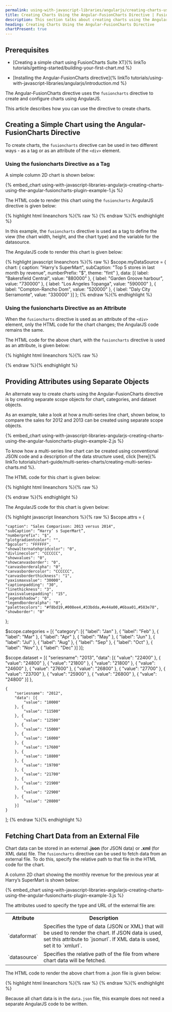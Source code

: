 ```yaml
---
permalink: using-with-javascript-libraries/angularjs/creating-charts-using-the-angular-fusioncharts-directive.html
title: Creating Charts Using the Angular-FusionCharts Directive | FusionCharts
description: This section talks about creating charts using the Angular-FusionCharts directive. The directive uses the fusioncharts directive to create and configure charts
heading: Creating Charts Using the Angular-FusionCharts Directive
chartPresent: true
---
```


## Prerequisites

* [Creating a simple chart using FusionCharts Suite XT]{% linkTo tutorials/getting-started/building-your-first-chart.md %}

* [Installing the Angular-FusionCharts directive]{% linkTo tutorials/using-with-javascript-libraries/angularjs/introduction.md %}

The Angular-FusionCharts directive uses the `fusioncharts` directive to create and configure charts using AngularJS.

This article describes how you can use the directive to create charts.

## Creating a Simple Chart using the Angular-FusionCharts Directive

To create charts, the `fusioncharts` directive can be used in two different ways - as a tag or as an attribute of the `<div>` element.

### Using the fusioncharts Directive as a Tag

A simple column 2D chart is shown below:

{% embed_chart using-with-javascript-libraries-angularjs-creating-charts-using-the-angular-fusioncharts-plugin-example-1.js %}

The HTML code to render this chart using the `fusioncharts` AngularJS directive is given below:

{% highlight html lineanchors %}{% raw %}
<fusioncharts
    width="600"
    height="400"
    type="column2d"
    datasource="{{myDataSource}}">
</fusioncharts>
{% endraw %}{% endhighlight %}

In this example, the `fusioncharts` directive is used as a tag to define the view (the chart width, height, and the chart type) and the variable for the datasource.

The AngularJS code to render this chart is given below:

{% highlight javascript lineanchors %}{% raw %}
$scope.myDataSource = {
    chart: {
        caption: "Harry's SuperMart",
        subCaption: "Top 5 stores in last month by revenue",
        numberPrefix: "$",
        theme: "fint"
    },
    data: [{
        label: "Bakersfield Central",
        value: "880000"
    }, {
        label: "Garden Groove harbour",
        value: "730000"
    }, {
        label: "Los Angeles Topanga",
        value: "590000"
    }, {
        label: "Compton-Rancho Dom",
        value: "520000"
    }, {
        label: "Daly City Serramonte",
        value: "330000"
    }]
};
{% endraw %}{% endhighlight %}

### Using the fusioncharts Directive as an Attribute

When the `fusioncharts` directive is used as an attribute of the `<div>` element, only the HTML code for the chart changes; the AngularJS code remains the same.

The HTML code for the above chart, with the `fusioncharts` directive is used as an attribute, is given below:

{% highlight html lineanchors %}{% raw %}
<div fusioncharts
    width="300"
    height="200"
    type="column2d",
    datasource="{{dataSource}}">
</div>
{% endraw %}{% endhighlight %}

## Providing Attributes using Separate Objects

An alternate way to create charts using the Angular-FusionCharts directive is by creating separate scope objects for chart, categories, and dataset objects.

As an example, take a look at how a multi-series line chart, shown below, to compare the sales for 2012 and 2013 can be created using separate scope objects.

{% embed_chart using-with-javascript-libraries-angularjs-creating-charts-using-the-angular-fusioncharts-plugin-example-2.js %}

<p class="text-info"> To know how a multi-series line chart can be created using conventional JSON code and a description of the data structure used, click [here]{% linkTo tutorials/chart-guide/multi-series-charts/creating-multi-series-charts.md %}.</p>

The HTML code for this chart is given below:

{% highlight html lineanchors %}{% raw %}
<div fusioncharts
	width="600”
	height="400”
	type="msline”
	chart="{{attrs}}”
	categories="{{categories}}”
	dataset="{{dataset}}”>
</div>
{% endraw %}{% endhighlight %}

The AngularJS code for this chart is given below:

{% highlight javascript lineanchors %}{% raw %}
$scope.attrs = {

    "caption": "Sales Comparison: 2013 versus 2014",
    "subCaption": “Harry’ s SuperMart”,
    "numberprefix": "$",
    "plotgradientcolor": "",
    "bgcolor": "FFFFFF",
    "showalternatehgridcolor": "0",
    "divlinecolor": "CCCCCC",
    "showvalues": "0",
    "showcanvasborder": "0",
    "canvasborderalpha": "0",
    "canvasbordercolor": "CCCCCC",
    "canvasborderthickness": "1",
    "yaxismaxvalue": "30000",
    "captionpadding": "30",
    "linethickness": "3",
    "yaxisvaluespadding": "15",
    "legendshadow": "0",
    "legendborderalpha": "0",
    "palettecolors": "#f8bd19,#008ee4,#33bdda,#e44a00,#6baa01,#583e78",
    "showborder": "0"
};

$scope.categories = [{
    "category": [{
        "label": "Jan"
    }, {
        "label": "Feb"
    }, {
        "label": "Mar"
    }, {
        "label": "Apr"
    }, {
        "label": "May"
    }, {
        "label": "Jun"
    }, {
        "label": "Jul"
    }, {
        "label": "Aug"
    }, {
        "label": "Sep"
    }, {
        "label": "Oct"
    }, {
        "label": "Nov"
    }, {
        "label": "Dec"
    }]
}];

$scope.dataset = [{
        "seriesname": "2013",
        "data": [{
            "value": "22400"
        }, {
            "value": "24800"
        }, {
            "value": "21800"
        }, {
            "value": "21800"
        }, {
            "value": "24600"
        }, {
            "value": "27600"
        }, {
            "value": "26800"
        }, {
            "value": "27700"
        }, {
            "value": "23700"
        }, {
            "value": "25900"
        }, {
            "value": "26800"
        }, {
            "value": "24800"
        }]
    },

    {
        "seriesname": "2012",
        "data": [{
            "value": "10000"
        }, {
            "value": "11500"
        }, {
            "value": "12500"
        }, {
            "value": "15000"
        }, {
            "value": "16000"
        }, {
            "value": "17600"
        }, {
            "value": "18800"
        }, {
            "value": "19700"
        }, {
            "value": "21700"
        }, {
            "value": "21900"
        }, {
            "value": "22900"
        }, {
            "value": "20800"
        }]
    }
];
{% endraw %}{% endhighlight %}

## Fetching Chart Data from an External File

Chart data can be stored in an external **.json** (for JSON data) or **.xml** (for XML data) file. The `fusioncharts` directive can be used to fetch data from an external file. To do this, specify the relative path to that file in the HTML code for the chart.

A column 2D chart showing the monthly revenue for the previous year at Harry’s SuperMart is shown below:

{% embed_chart using-with-javascript-libraries-angularjs-creating-charts-using-the-angular-fusioncharts-plugin-example-3.js %}

The attributes used to specify the type and URL of the external file are:

<table>
  <tr>
    <th>Attribute</th>
    <th>Description</th>
  </tr>
  <tr>
    <td>`dataformat`</td>
    <td>Specifies the type of data (JSON or XML) that will be used to render the chart. If JSON data is used,  set this attribute to `jsonurl`. If XML data is used, set it to `xmlurl`.</td>
  </tr>
  <tr>
    <td>`datasource`</td>
    <td>Specifies the relative path of the file from where chart data will be fetched.</td>
  </tr>
</table>


The HTML code to render the above chart from a .json file is given below:

{% highlight html lineanchors %}{% raw %}
<fusioncharts
    dataformat="jsonurl"
    datasource="data/data.json"
    type="column2d"
    width="600"
    height="400">
</fusioncharts>
{% endraw %}{% endhighlight %}

Because all chart data is in the `data.json` file, this example does not need a separate AngularJS code to be written.
